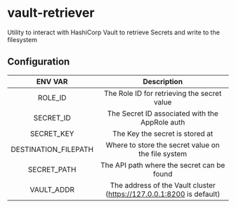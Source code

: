 # vault-retriever
Utility to interact with HashiCorp Vault to retrieve Secrets and write to the filesystem

## Configuration

|        ENV VAR       |                              Description                             |
|:--------------------:|:--------------------------------------------------------------------:|
| ROLE_ID              | The Role ID for retrieving the secret value                          |
| SECRET_ID            | The Secret ID associated with the AppRole auth                       |
| SECRET_KEY           | The Key the secret is stored at                                      |
| DESTINATION_FILEPATH | Where to store the secret value on the file system                   |
| SECRET_PATH          | The API path where the secret can be found                           |
| VAULT_ADDR           | The address of the Vault cluster (https://127.0.0.1:8200 is default) |
